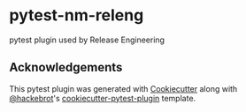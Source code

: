# pytest-nm-releng

pytest plugin used by Release Engineering

## Acknowledgements

This pytest plugin was generated with [Cookiecutter] along with [@hackebrot]'s [cookiecutter-pytest-plugin] template.

[@hackebrot]: https://github.com/hackebrot
[cookiecutter]: https://github.com/audreyr/cookiecutter
[cookiecutter-pytest-plugin]: https://github.com/pytest-dev/cookiecutter-pytest-plugin
